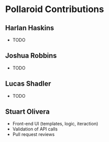# Pollaroid Contributions

## Harlan Haskins
* TODO

## Joshua Robbins
* TODO

## Lucas Shadler
* TODO

## Stuart Olivera
* Front-end UI (templates, logic, iteraction)
* Validation of API calls
* Pull request reviews
